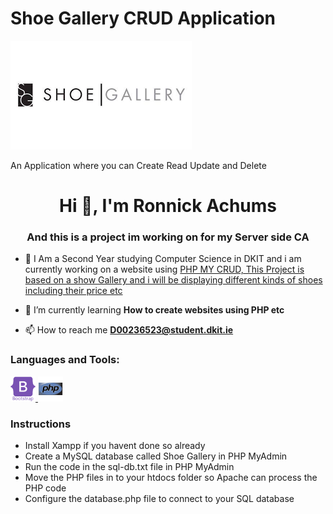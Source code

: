 # Shoe Gallery CRUD Application
![SHOEE!](image_uploads/Shoe%20Gallery.png)

An Application where you can Create Read Update and Delete


<h1 align="center">Hi 👋, I'm Ronnick Achums</h1>
<h3 align="center">And this is a project im working on for my Server side CA</h3>

- 🔭 I Am a Second Year studying Computer Science in DKIT and i am currently working on a website using [PHP MY CRUD, This Project is based on a show Gallery and i will be displaying different kinds of shoes including their price etc](https://github.com/Ronnick7i/CA1.git)

- 🌱 I’m currently learning **How to create websites using PHP etc**

- 📫 How to reach me **D00236523@student.dkit.ie**


<p align="left">
</p>

<h3 align="left">Languages and Tools:</h3>
<p align="left"> <a href="https://getbootstrap.com" target="_blank" rel="noreferrer"> <img src="https://raw.githubusercontent.com/devicons/devicon/master/icons/bootstrap/bootstrap-plain-wordmark.svg" alt="bootstrap" width="40" height="40"/> </a> <a href="https://www.php.net" target="_blank" rel="noreferrer"> <img src="https://raw.githubusercontent.com/devicons/devicon/master/icons/php/php-original.svg" alt="php" width="40" height="40"/> </a> </p>

### Instructions
* Install Xampp if you havent done so already
* Create a MySQL database called Shoe Gallery in PHP MyAdmin
* Run the code in the sql-db.txt file in PHP MyAdmin
* Move the PHP files in to your htdocs folder so Apache can process the PHP code
* Configure the database.php file to connect to your SQL database